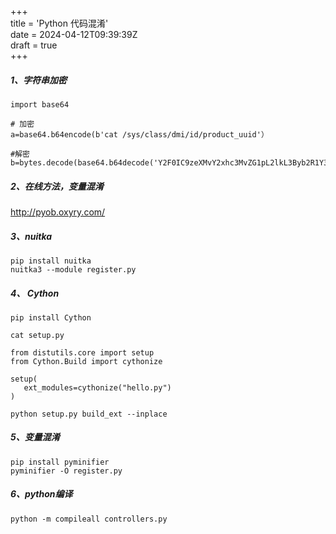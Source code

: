 +++  
title = 'Python 代码混淆'  
date = 2024-04-12T09:39:39Z  
draft = true  
+++

##### 1、字符串加密
```
import base64

# 加密
a=base64.b64encode(b'cat /sys/class/dmi/id/product_uuid'）

#解密
b=bytes.decode(base64.b64decode('Y2F0IC9zeXMvY2xhc3MvZG1pL2lkL3Byb2R1Y3RfdXVpZA=='))
```
##### 2、在线方法，变量混淆
http://pyob.oxyry.com/

##### 3、nuitka
```
pip install nuitka
nuitka3 --module register.py
```
##### 4、 Cython
```
pip install Cython

cat setup.py 

from distutils.core import setup
from Cython.Build import cythonize

setup(
   ext_modules=cythonize("hello.py")
)

python setup.py build_ext --inplace
```
##### 5、变量混淆
```
pip install pyminifier
pyminifier -O register.py
```
##### 6、python编译
```
python -m compileall controllers.py
```
